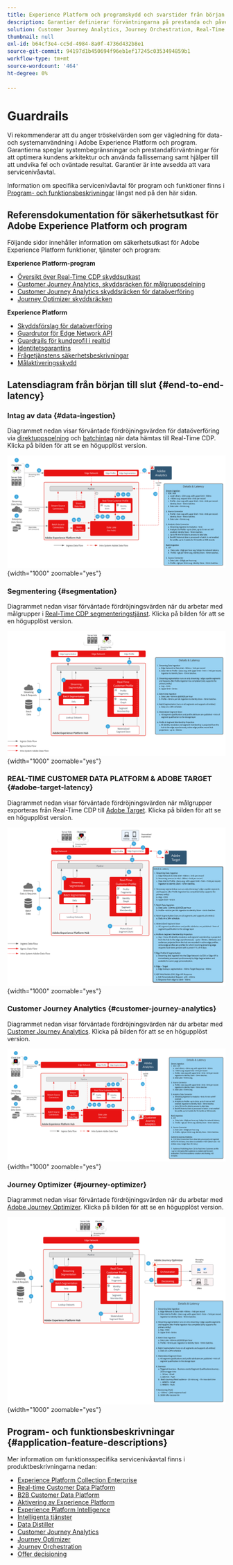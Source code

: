 ```yaml
---
title: Experience Platform och programskydd och svarstider från början till slut
description: Garantier definierar förväntningarna på prestanda och påverkan för komponenter och tjänster i Adobe Experience Platform och program
solution: Customer Journey Analytics, Journey Orchestration, Real-Time Customer Data Platform
thumbnail: null
exl-id: b64cf3e4-cc5d-4984-8a0f-4736d432b8e1
source-git-commit: 94197d1b450694f96eb1ef17245c0353494859b1
workflow-type: tm+mt
source-wordcount: '464'
ht-degree: 0%

---
```


# Guardrails

Vi rekommenderar att du anger tröskelvärden som ger vägledning för data- och systemanvändning i Adobe Experience Platform och program. Garantierna speglar systembegränsningar och prestandaförväntningar för att optimera kundens arkitektur och använda fallissemang samt hjälper till att undvika fel och oväntade resultat. Garantier är inte avsedda att vara servicenivåavtal.

Information om specifika servicenivåavtal för program och funktioner finns i [Program- och funktionsbeskrivningar](#application-feature-descriptions) längst ned på den här sidan.


## Referensdokumentation för säkerhetsutkast för Adobe Experience Platform och program

Följande sidor innehåller information om säkerhetsutkast för Adobe Experience Platform funktioner, tjänster och program:

**Experience Platform-program**

* [Översikt över Real-Time CDP skyddsutkast](https://experienceleague.adobe.com/docs/experience-platform/rtcdp/guardrails/overview.html)
* [Customer Journey Analytics, skyddsräcken för målgruppsdelning](https://experienceleague.adobe.com/docs/analytics-platform/using/cja-components/audiences/publish.html?lang=en#latency)
* [Customer Journey Analytics skyddsräcken för dataöverföring](https://experienceleague.adobe.com/docs/experience-platform/sources/connectors/adobe-applications/analytics.html?lang=en#what-is-the-expected-latency-for-analytics-data-on-platform%3F)
* [Journey Optimizer skyddsräcken](https://experienceleague.adobe.com/docs/journey-optimizer/using/get-started/guardrails.html?lang=en)

**Experience Platform**

* [Skyddsförslag för dataöverföring](https://experienceleague.adobe.com/docs/experience-platform/ingestion/guardrails.html?lang=en)
* [Guardrutor för Edge Network API](https://experienceleague.adobe.com/docs/experience-platform/edge-network-server-api/guardrails.html?lang=en)
* [Guardrails för kundprofil i realtid](https://experienceleague.adobe.com/docs/experience-platform/profile/guardrails.html?lang=en)
* [Identitetsgarantins](https://experienceleague.adobe.com/docs/experience-platform/identity/guardrails.html?lang=en)
* [Frågetjänstens säkerhetsbeskrivningar](https://experienceleague.adobe.com/docs/experience-platform/query/guardrails.html?lang=en)
* [Målaktiveringsskydd](https://experienceleague.adobe.com/docs/experience-platform/destinations/guardrails.html)

## Latensdiagram från början till slut {#end-to-end-latency}

### Intag av data {#data-ingestion}

Diagrammet nedan visar förväntade fördröjningsvärden för dataöverföring via [direktuppspelning](https://experienceleague.adobe.com/docs/experience-platform/ingestion/streaming/overview.html) och [batchintag](https://experienceleague.adobe.com/docs/experience-platform/ingestion/batch/getting-started.html?lang=en) när data hämtas till Real-Time CDP. Klicka på bilden för att se en högupplöst version.

![Översikt över dataöverföring på hög nivå.](/help/blueprints/experience-platform/deployment/assets/aep_data_flow_guardrails.svg "Högnivåvisuell överblick och fördröjningsvärden för dataöverföring"){width="1000" zoomable="yes"}

### Segmentering {#segmentation}

Diagrammet nedan visar förväntade fördröjningsvärden när du arbetar med målgrupper i [Real-Time CDP segmenteringstjänst](https://experienceleague.adobe.com/docs/experience-platform/segmentation/home.html). Klicka på bilden för att se en högupplöst version.

![Översikt över segmentering på hög nivå.](/help/blueprints/experience-platform/deployment/assets/segmentation_guardrails.svg "Segmentera visuell översikt och latensvärden på hög nivå"){width="1000" zoomable="yes"}

### REAL-TIME CUSTOMER DATA PLATFORM &amp; ADOBE TARGET {#adobe-target-latency}

Diagrammet nedan visar förväntade fördröjningsvärden när målgrupper exporteras från Real-Time CDP till [Adobe Target](https://experienceleague.adobe.com/docs/experience-platform/destinations/catalog/personalization/adobe-target-connection.html?lang=en). Klicka på bilden för att se en högupplöst version.

![Exportera till Adobe Target högnivåvisuell översikt.](/help/blueprints/experience-platform/deployment/assets/RTCDP_Target_guardrails.svg "Exportera målgrupper till Adobe Target högnivåvisuella översikter och latensvärden"){width="1000" zoomable="yes"}

### Customer Journey Analytics {#customer-journey-analytics}

Diagrammet nedan visar förväntade fördröjningsvärden när du arbetar med [Customer Journey Analytics](https://experienceleague.adobe.com/docs/analytics-platform/using/cja-overview/cja-overview.html?lang=en). Klicka på bilden för att se en högupplöst version.

![Arbeta med högnivåvisuell översikt på Customer Journey Analytics.](/help/blueprints/experience-platform/deployment/assets/CJA_guardrails.svg "Arbeta med högnivåvisuell översikt och latensvärden för Customer Journey Analytics"){width="1000" zoomable="yes"}

### Journey Optimizer {#journey-optimizer}

Diagrammet nedan visar förväntade fördröjningsvärden när du arbetar med [Adobe Journey Optimizer](https://experienceleague.adobe.com/docs/journey-optimizer/using/get-started/get-started.html?lang=en). Klicka på bilden för att se en högupplöst version.

![Arbeta med Adobe Journey Optimizer visuella översikt på hög nivå.](/help/blueprints/experience-platform/deployment/assets/AJO_guardrails.svg "Arbeta med Adobe Journey Optimizer högnivåvisuella översikter och latensvärden"){width="1000" zoomable="yes"}

## Program- och funktionsbeskrivningar {#application-feature-descriptions}

Mer information om funktionsspecifika servicenivåavtal finns i produktbeskrivningarna nedan:

* [Experience Platform Collection Enterprise](https://helpx.adobe.com/legal/product-descriptions/adobe-experience-platform-collection-enterprise.html)
* [Real-time Customer Data Platform](https://helpx.adobe.com/legal/product-descriptions/real-time-customer-data-platform.html)
* [B2B Customer Data Platform](https://helpx.adobe.com/legal/product-descriptions/adobe-experience-platform-b2b.html)
* [Aktivering av Experience Platform](https://helpx.adobe.com/legal/product-descriptions/adobe-experience-platform0.html)
* [Experience Platform Intelligence](https://helpx.adobe.com/legal/product-descriptions/adobe-experience-platform-intelligence---product-description.html)
* [Intelligenta tjänster](https://helpx.adobe.com/legal/product-descriptions/intelligent-services.html)
* [Data Distiller](https://helpx.adobe.com/legal/product-descriptions/data-distiller.html)
* [Customer Journey Analytics](https://helpx.adobe.com/legal/product-descriptions/customer-journey-analytics.html)
* [Journey Optimizer](https://helpx.adobe.com/legal/product-descriptions/adobe-journey-optimizer.html)
* [Journey Orchestration](https://helpx.adobe.com/legal/product-descriptions/journey-orchestration.html)
* [Offer decisioning](https://helpx.adobe.com/legal/product-descriptions/offer-decisioning-app-service.html)
